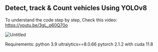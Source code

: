 ## Detect, track & Count vehicles Using YOLOv8  

To understand the code step by step, Check this video: https://youtu.be/3gL_p60Q70o

![Untitled](https://github.com/AarohiSingla/Detect--track-and-Count-using-YOLOv8/assets/60029146/be84c91f-3a82-46a2-ad0e-628d982c8257)

Requirements:
python 3.9
ultralytics==8.0.66
pytorch 2.1.2 with cuda 11.8
